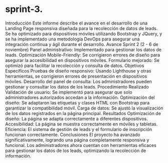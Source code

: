 # sprint-3.
Introducción
Este informe describe el avance en el desarrollo de una Landing Page responsiva diseñada para la recolección de datos de leads. Se ha optimizado para dispositivos móviles utilizando Bootstrap y JQuery, y se ha implementado una metodología DevOps para asegurar una integración continua y ágil durante el desarrollo.
Avance
Sprint 2 (2 - 6 de noviembre)
Panel administrativo: Implementado para gestionar los datos de leads.
Optimización Mobile-Friendly: Se corrigieron errores de diseño para asegurar la accesibilidad en dispositivos móviles.
Formulario mejorado: Se optimizó para facilitar la recolección y consulta de datos.
Objetivos Específicos
Pruebas de diseño responsivo: Usando Lighthouse y otras herramientas, se corrigieron errores de presentación en dispositivos móviles.
Desarrollo del panel de consulta: Los administradores pueden gestionar y consultar los datos de los leads.
Procedimiento Realizado
Validación de usuario: Se implementó para asegurar que solo administradores autorizados accedan a la información.
Optimización del diseño: Se adaptaron las etiquetas y clases HTML con Bootstrap para garantizar la compatibilidad móvil.
Carga de datos: Se ajustó la visualización de los datos registrados en la página principal.
Resultados
Optimización de diseño: La página se adapta correctamente a diferentes dispositivos.
Accesibilidad: La página se muestra correctamente en móviles y tabletas.
Eficiencia: El sistema de gestión de leads y el formulario de inscripción funcionan correctamente.
Conclusiones
El proyecto ha avanzado significativamente, logrando una página completamente responsiva y funcional. Los administradores ahora cuentan con herramientas eficaces para gestionar los datos de los leads, optimizando la recolección de información.
